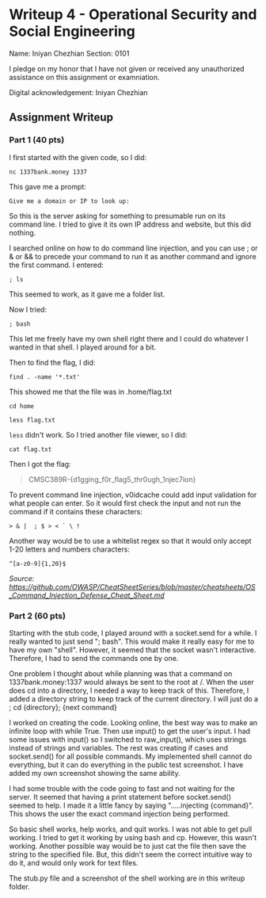 # Writeup 4 - Operational Security and Social Engineering

Name: Iniyan Chezhian
Section: 0101

I pledge on my honor that I have not given or received any unauthorized assistance on this assignment or examniation.

Digital acknowledgement: Iniyan Chezhian

## Assignment Writeup

### Part 1 (40 pts)

I first started with the given code, so I did:

    nc 1337bank.money 1337

This gave me a prompt:

    Give me a domain or IP to look up:

So this is the server asking for something to presumable run on its command line. I tried to give it its own IP address and website, but this did nothing.

I searched online on how to do command line injection, and you can use ; or & or && to precede your command to run it as another command and ignore the first command. I entered:

    ; ls

This seemed to work, as it gave me a folder list.

Now I tried:

    ; bash

This let me freely have my own shell right there and I could do whatever I wanted in that shell. I played around for a bit.

Then to find the flag, I did:

    find . -name '*.txt'

This showed me that the file was in .home/flag.txt

    cd home

    less flag.txt

`less` didn't work. So I tried another file viewer, so I did:

    cat flag.txt

Then I got the flag:
>CMSC389R-{d1gging_f0r_flag5_thr0ugh_1njec7ion}

To prevent command line injection, v0idcache could add input validation for what people can enter. So it would first check the input and not run the command if it contains these characters:

````> & |  ; $ > < ` \ !````

Another way would be to use a whitelist regex so that it would only accept 1-20 letters and numbers characters:

    ^[a-z0-9]{1,20}$

_Source: https://github.com/OWASP/CheatSheetSeries/blob/master/cheatsheets/OS_Command_Injection_Defense_Cheat_Sheet.md_

### Part 2 (60 pts)

Starting with the stub code, I played around with a socket.send for a while. I really wanted to just send "; bash". This would make it really easy for me to have my own "shell". However, it seemed that the socket wasn't interactive. Therefore, I had to send the commands one by one.

One problem I thought about while planning was that a command on 1337bank.money:1337 would always be sent to the root at /. When the user does cd into a directory, I needed a way to keep track of this. Therefore, I added a directory string to keep track of the current directory. I will just do a ; cd {directory}; {next command}

I worked on creating the code. Looking online, the best way was to make an infinite loop with while True. Then use input() to get the user's input. I had some issues with input() so I switched to raw_input(), which uses strings instead of strings and variables. The rest was creating if cases and socket.send() for all possible commands. My implemented shell cannot do everything, but it can do everything in the public test screenshot. I have added my own screenshot showing the same ability.

I had some trouble with the code going to fast and not waiting for the server. It seemed that having a print statement before socket.send() seemed to help. I made it a little fancy by saying ".....injecting {command}". This shows the user the exact command injection being performed.

So basic shell works, help works, and quit works. I was not able to get pull working. I tried to get it working by using bash and cp. However, this wasn't working. Another possible way would be to just cat the file then save the string to the specified file. But, this didn't seem the correct intuitive way to do it, and would only work for text files.

The stub.py file and a screenshot of the shell working are in this writeup folder.
